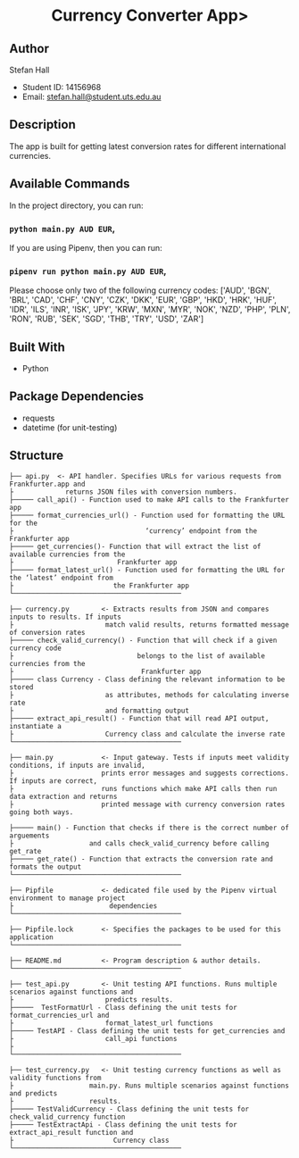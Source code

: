 <h1 align="center">Currency Converter App></h1>

## Author

Stefan Hall

- Student ID: 14156968
- Email: stefan.hall@student.uts.edu.au

## Description
The app is built for getting latest conversion rates for different international currencies.

## Available Commands

In the project directory, you can run:

### `python main.py AUD EUR`,

If you are using Pipenv, then you can run:

### `pipenv run python main.py AUD EUR`,

Please choose only two of the following currency codes:
['AUD', 'BGN', 'BRL', 'CAD', 'CHF', 'CNY', 'CZK', 'DKK', 'EUR', 'GBP', 'HKD', 'HRK', 'HUF', 'IDR', 'ILS', 'INR', 'ISK', 'JPY', 'KRW', 'MXN', 'MYR', 'NOK', 'NZD', 'PHP', 'PLN', 'RON', 'RUB', 'SEK', 'SGD', 'THB', 'TRY', 'USD', 'ZAR']

## Built With

- Python

## Package Dependencies

- requests
- datetime (for unit-testing)

## Structure

    ├── api.py  <- API handler. Specifies URLs for various requests from Frankfurter.app and               
    ├  		      returns JSON files with conversion numbers.
    ├───── call_api() - Function used to make API calls to the Frankfurter app
    ├───── format_currencies_url() - Function used for formatting the URL for the
    ├     						      ‘currency’ endpoint from the Frankfurter app
    ├───── get_currencies()- Function that will extract the list of available currencies from the 
    ├     					   Frankfurter app
    ├───── format_latest_url() - Function used for formatting the URL for the ‘latest’ endpoint from 
    ├  					      the Frankfurter app
    └──────────────────────────────────────────
    
    ├── currency.py        <- Extracts results from JSON and compares inputs to results. If inputs 
    ├					    match valid results, returns formatted message of conversion rates
    ├───── check_valid_currency() - Function that will check if a given currency code
    ├								belongs to the list of available currencies from the 
    ├	   							 Frankfurter app
    ├───── class Currency - Class defining the relevant information to be stored
    ├ 						as attributes, methods for calculating inverse rate
    ├ 						and formatting output
    ├───── extract_api_result() - Function that will read API output, instantiate a
    ├ 						Currency class and calculate the inverse rate
    └──────────────────────────────────────────

    ├── main.py            <- Input gateway. Tests if inputs meet validity conditions, if inputs are invalid, 
    ├					   prints error messages and suggests corrections. If inputs are correct, 
    ├					   runs functions which make API calls then run data extraction and returns
    ├					   printed message with currency conversion rates going both ways.
    
    ├───── main() - Function that checks if there is the correct number of arguements
    ├					and calls check_valid_currency before calling get_rate
    ├───── get_rate() - Function that extracts the conversion rate and formats the output
    └──────────────────────────────────────────
    
    ├── Pipfile            <- dedicated file used by the Pipenv virtual environment to manage project 
    ├				         dependencies
    └──────────────────────────────────────────
    
    ├── Pipfile.lock       <- Specifies the packages to be used for this application
    └──────────────────────────────────────────
    
    ├── README.md          <- Program description & author details.
    └──────────────────────────────────────────
    
    ├── test_api.py        <- Unit testing API functions. Runs multiple scenarios against functions and 
    ├					    predicts results.
    ├─────  TestFormatUrl - Class defining the unit tests for format_currencies_url and 
    ├ 						format_latest_url functions
    ├───── TestAPI - Class defining the unit tests for get_currencies and
    ├						call_api functions
    ├
    └──────────────────────────────────────────
    
    ├── test_currency.py   <- Unit testing currency functions as well as validity functions from 
    ├ 					main.py. Runs multiple scenarios against functions and predicts 
    ├ 					results.
    ├───── TestValidCurrency - Class defining the unit tests for check_valid_currency function
    ├───── TestExtractApi - Class defining the unit tests for extract_api_result function and 
    ├						  Currency class       
    └──────────────────────────────────────────
    
